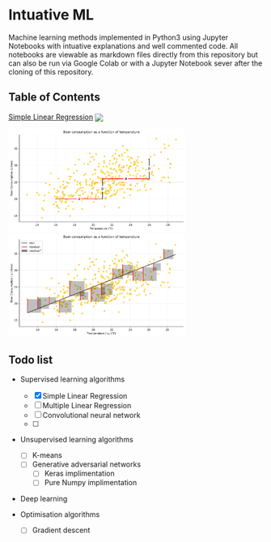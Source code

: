 # Intuative ML

Machine learning methods implemented in Python3 using Jupyter Notebooks with intuative explanations and well commented code. All notebooks are viewable as markdown files directly from this repository but can also be run via Google Colab or with a Jupyter Notebook sever after the cloning of this repository.

## Table of Contents
[Simple Linear Regression](Simple%20Linear%20Regression#Introduction) <a href="https://colab.research.google.com/github/RyanCodrai/ml-from-the-ground-up/blob/master/Simple%20Linear%20Regression/Simple%20Linear%20Regression.ipynb"><img valign="middle" src="https://colab.research.google.com/assets/colab-badge.svg"></a>
<div>
  <img src="Simple%20Linear%20Regression/output_8_0.svg" width="350px">
  <img src="Simple%20Linear%20Regression/output_18_0.svg" width="350px">
</div>

## Todo list
- Supervised learning algorithms
  - [x] Simple Linear Regression 
  - [ ] Multiple Linear Regression
  - [ ] Convolutional neural network
  - [ ] 

- Unsupervised learning algorithms
  - [ ] K-means
  - [ ] Generative adversarial networks
    - [ ] Keras implimentation
    - [ ] Pure Numpy implimentation
    
- Deep learning


- Optimisation algorithms
  - [ ] Gradient descent
